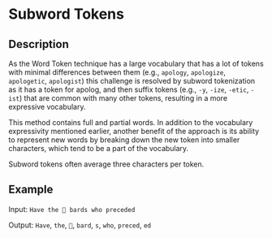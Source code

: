 # Subword Tokens

## Description

As the Word Token technique has a large vocabulary that has a lot of tokens with minimal differences between them (e.g., `apology`, `apologize`, `apologetic`, `apologist`) this challenge is resolved by subword tokenization as it has a token for apolog, and then suffix tokens (e.g., `-y`, `-ize`, `-etic`, `-ist`) that are common with many other tokens, resulting in a more expressive vocabulary.

This method contains full and partial words. In addition to the vocabulary expressivity mentioned earlier, another benefit of the approach is its ability to represent new words by breaking down the new token into smaller characters, which tend to be a part of the vocabulary.

Subword tokens often average three characters per token.

## Example

Input: `Have the 🎵 bards who preceded`

Output: `Have`, `the`, `🎵`, `bard`, `s`, `who`, `preced`, `ed`
